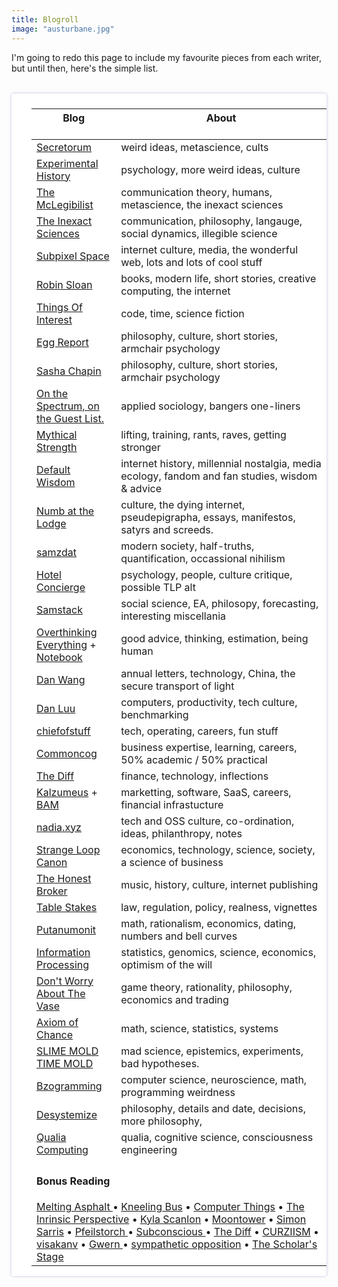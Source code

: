 ```yaml
---
title: Blogroll
image: "austurbane.jpg"
---
```


<style> 
      table{
        margin: 2em 0em;
        background: #FFFFFF;
        padding: 1.5rem 0rem 1rem 2rem;
        border-radius: 4px;
        box-shadow: 0px 0px 4px rgba(57, 46, 164, 0.3);
      }

      th{
            padding-bottom: 1.5rem;
      }
</style>
I'm going to redo this page to include my favourite pieces from each writer, but until then, here's the simple list. 

<table>
	 <!-- <caption>
       &nbsp
  </caption> -->
  
<thead>
		<tr>

  <th scope="col">Blog</th>
  <th scope="col">About</th>

</tr>
  </thead>

  <tbody>
	    <tr>
		      <td><a target="_blank" href="https://www.secretorum.life"> Secretorum </a></td>
		      <td> weird ideas, metascience, cults</td>
	    </tr>
	    <tr>
		      <td><a target="_blank" href="https://experimentalhistory.substack.com/">Experimental History</a></td>
		      <td> psychology, more weird ideas, culture</td>
    	</tr>

<tr>
      <td><a target="_blank" href="https://crispychicken.cc/"> The McLegibilist </a></td>
      <td> communication theory, humans, metascience, the inexact sciences</td>
</tr>

<tr>
      <td><a target="_blank" href="https://tis.so/">The Inexact Sciences</a></td>
      <td> communication, philosophy, langauge, social dynamics, illegible science</td>
</tr>

<tr>
      <td><a target="_blank" href="https://subpixel.space/entries/">Subpixel Space</a></td>
      <td> internet culture, media, the wonderful web, lots and lots of cool stuff </td>
</tr>

<tr>
      <td><a target="_blank" href="https://www.robinsloan.com">Robin Sloan</a></td>
      <td> books, modern life, short stories, creative computing, the internet </td>
</tr>

<tr>
      <td><a target="_blank" href="https://qntm.org/">Things Of Interest</a></td>
      <td>  code, time, science fiction </td>
</tr>

<tr>
      <td><a target="_blank" href="https://eggreport.substack.com/">Egg Report</a></td>
      <td> philosophy, culture, short stories, armchair psychology</td>
</tr>

<tr>
      <td><a target="_blank" href="https://eggreport.substack.com/">Sasha Chapin</a></td>
      <td> philosophy, culture, short stories, armchair psychology</td>
</tr>

<tr>
      <td><a target="_blank" href="https://eggreport.substack.com/">On the Spectrum, on the Guest List.</a></td>
      <td> applied sociology, bangers one-liners</td>
</tr>

<tr>
      <td><a target="_blank" href="http://mythicalstrength.blogspot.com/">Mythical Strength</a></td>
      <td> lifting, training, rants, raves, getting stronger </td>
</tr>
<tr>
       <td><a target="_blank" href="https://defaultfriend.substack.com/">Default Wisdom</a></td>
      <td> internet history, millennial nostalgia, media ecology, fandom and fan studies, wisdom & advice </td>
</tr>

<tr>
       <td><a target="_blank" href="https://samkriss.substack.com/">Numb at the Lodge</a></td>
      <td> culture, the dying internet, pseudepigrapha, essays, manifestos, satyrs and screeds. </td>
</tr>

<tr>
      <td><a target="_blank" href="https://samzdat.com/top-posts-and-introduction/">samzdat</a></td>
      <td> modern society, half-truths, quantification, occassional nihilism</td>
</tr>
 <tr>
      <td><a target="_blank" href="https://hotelconcierge.tumblr.com">Hotel Concierge</a></td>
      <td> psychology, people, culture critique, possible TLP alt</td>
</tr>
<tr>
      <td><a target="_blank" href="https://www.samstack.io/">Samstack</a></td>
      <td> social science, EA, philosopy, forecasting, interesting miscellania </td>
</tr>

<tr>
      <td><a target="_blank" href="https://drmaciver.substack.com/">Overthinking Everything</a> + <a href="https://notebook.drmaciver.com"> Notebook</a></td>
      <td> good advice, thinking, estimation, being human </td>
</tr>


<tr>
      <td><a target="_blank" href="https://danwang.co/">Dan Wang</a></td>
      <td> annual letters, technology, China, the secure transport of light</td>
</tr>
<tr>
      <td><a target="_blank" href="https://danluu.com/">Dan Luu</a></td>
      <td> computers, productivity, tech culture, benchmarking</td>
</tr>
 
<tr>
      <td><a target="_blank" href="https://chiefofstuff.substack.com/">chiefofstuff</a></td>
      <td> tech, operating, careers, fun stuff </td>
</tr>
 
 <tr>
      <td><a target="_blank" href="https://commoncog.com/">Commoncog</a></td>
      <td>  business expertise, learning, careers, 50% academic / 50% practical </td>
</tr>

<tr>
      <td><a target="_blank" href="https://thediff.co">The Diff</a></td>
      <td> finance, technology, inflections </td>
</tr>
<tr>
      <td><a target="_blank" href="https://www.kalzumeus.com/archive/">Kalzumeus</a> + <a target="_blank" href="https://www.bitsaboutmoney.com/">BAM</a></td>
      <td>  marketting, software, SaaS, careers, financial infrastucture</td>
<tr>


<tr>
      <td><a target="_blank" href="https://nadia.xyz/">nadia.xyz</a></td>
      <td> tech and OSS culture, co-ordination, ideas, philanthropy, notes</td>
</tr>
<tr>
      <td><a target="_blank" href="https://www.strangeloopcanon.com/">Strange Loop Canon</a></td>
      <td> economics, technology, science, society, a science of business </td>
</tr>

<tr>
      <td><a target="_blank" href="https://tedgioia.substack.com/">The Honest Broker</a></td>
      <td> music, history, culture, internet publishing</td>
</tr>
<tr>
      <td><a target="_blank" href="https://nihalsahu.substack.com/">Table Stakes</a></td>
      <td>  law, regulation, policy, realness, vignettes  </td>
</tr>

<tr>
      <td><a target="_blank" href="https://putanumonit.com/">Putanumonit</a></td>
      <td> math, rationalism, economics, dating, numbers and bell curves </td>
</tr>
<tr>
      <td><a target="_blank" href="https://infoproc.blogspot.com/">Information Processing</a></td>
      <td> statistics, genomics, science, economics, optimism of the will </td>
</tr>
<tr>
      <td><a target="_blank" href="https://thezvi.wordpress.com/">Don't Worry About The Vase</a></td>
      <td>  game theory, rationality, philosophy, economics and trading </td>
</tr>
<tr>
      <td><a target="_blank" href="https://simondedeo.com/">Axiom of Chance</a></td>
      <td>  math, science, statistics, systems </td>
</tr>

<tr>
      <td><a target="_blank" href="https://slimemoldtimemold.com/">SLIME MOLD TIME MOLD</a></td>
      <td> mad science, epistemics, experiments, bad hypotheses. </td>
</tr>

<tr>
      <td><a target="_blank" href="https://www.bzogramming.com/">Bzogramming</a></td>
      <td> computer science, neuroscience, math, programming weirdness </td>
</tr>

<tr>
      <td><a target="_blank" href="https://desystemize.substack.com/">Desystemize</a></td>
      <td> philosophy, details and date, decisions, more philosophy,  </td>
</tr>


<!-- <tr>
      <td><a target="_blank" href="https://morecrows.wordpress.com/">More Crows Than Eagles</a></td>
      <td>  economics, society, politics</td>
</tr> -->
<tr>
      <td><a target="_blank" href="https://qualiacomputing.com/">Qualia Computing</a></td>
      <td> qualia, cognitive science, consciousness engineering</td>
</tr>

<tr>
<td style="width: 100%;" colspan=2> 
<h4 style="margin-top: 1.5rem"> Bonus Reading </h4>
<a href="https://meltingasphalt.com/"> Melting Asphalt </a> •
<a style="font-weight: 400" href="https://kneelingbus.substack.com/"> Kneeling Bus</a> • 
<a href="https://buttondown.email/hillelwayne">Computer Things</a> • 
<a style="font-weight: 400" href="https://erikhoel.substack.com">The Inrinsic Perspective</a> •
<a href="https://kyla.substack.com/">Kyla Scanlon</a> •
<a style="font-weight: 400" href=https://moontower.substack.com/>Moontower</a> •
<a href="https://simonsarris.substack.com\">Simon Sarris</a> •
<a style="font-weight: 400" href="https://pfeilstorch.substack.com/"> Pfeilstorch </a> •
<a href="https://subconscious.substack.com/"> Subconscious </a> •
<a style="font-weight: 400" href="https://thediff.co">The Diff</a> • 
<a href="https://michaelcurzi.substack.com/">CURZIISM</a> •
<a style="font-weight: 400" href="https://visakanv.substack.com">visakanv</a> •
<a href="https://gwern.net/"> Gwern </a> •
<a style="font-weight: 400" href="https://sympatheticopposition.substack.com/">sympathetic opposition</a> •
<a href="https://scholars-stage.org/"> The Scholar's Stage </a>


</td>

</tr>
  </tbody>

</table>  